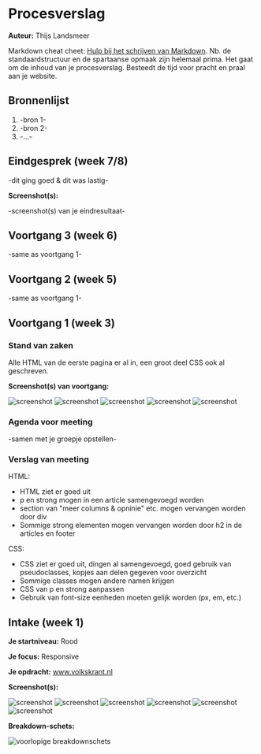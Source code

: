 # Procesverslag
**Auteur:** Thijs Landsmeer

Markdown cheat cheet: [Hulp bij het schrijven van Markdown](https://github.com/adam-p/markdown-here/wiki/Markdown-Cheatsheet). Nb. de standaardstructuur en de spartaanse opmaak zijn helemaal prima. Het gaat om de inhoud van je procesverslag. Besteedt de tijd voor pracht en praal aan je website.



## Bronnenlijst
1. -bron 1-
2. -bron 2-
3. -...-



## Eindgesprek (week 7/8)

-dit ging goed & dit was lastig-

**Screenshot(s):**

-screenshot(s) van je eindresultaat-



## Voortgang 3 (week 6)

-same as voortgang 1-



## Voortgang 2 (week 5)

-same as voortgang 1-



## Voortgang 1 (week 3)

### Stand van zaken

Alle HTML van de eerste pagina er al in, een groot deel CSS ook al geschreven.

**Screenshot(s) van voortgang:**

![screenshot](https://github.com/thijsla/FED/blob/master/images/Schermopname%20(472).png)
![screenshot](https://github.com/thijsla/FED/blob/master/images/Schermopname%20(473).png)
![screenshot](https://github.com/thijsla/FED/blob/master/images/Schermopname%20(474).png)
![screenshot](https://github.com/thijsla/FED/blob/master/images/Schermopname%20(475).png)
![screenshot](https://github.com/thijsla/FED/blob/master/images/Schermopname%20(476).png)

### Agenda voor meeting

-samen met je groepje opstellen-

### Verslag van meeting

HTML:
* HTML ziet er goed uit
* p en strong mogen in een article samengevoegd worden
* section van "meer columns & opninie" etc. mogen vervangen worden door div
* Sommige strong elementen mogen vervangen worden door h2 in de articles en footer

CSS:
* CSS ziet er goed uit, dingen al samengevoegd, goed gebruik van pseudoclasses, kopjes aan delen gegeven voor overzicht
* Sommige classes mogen andere namen krijgen
* CSS van p en strong aanpassen
* Gebruik van font-size eenheden moeten gelijk worden (px, em, etc.)


## Intake (week 1)

**Je startniveau:** Rood

**Je focus:** Responsive

**Je opdracht:** www.volkskrant.nl

**Screenshot(s):**

![screenshot](https://github.com/thijsla/FED/blob/master/images/Schermopname%20(380).png)
![screenshot](https://github.com/thijsla/FED/blob/master/images/Schermopname%20(381).png)
![screenshot](https://github.com/thijsla/FED/blob/master/images/Schermopname%20(382).png)
![screenshot](https://github.com/thijsla/FED/blob/master/images/Schermopname%20(383).png)
![screenshot](https://github.com/thijsla/FED/blob/master/images/Schermopname%20(384).png)
![screenshot](https://github.com/thijsla/FED/blob/master/images/Schermopname%20(385).png)

**Breakdown-schets:**

![voorlopige breakdownschets](https://github.com/thijsla/FED/blob/master/images/Schermopname%20(386).png)
